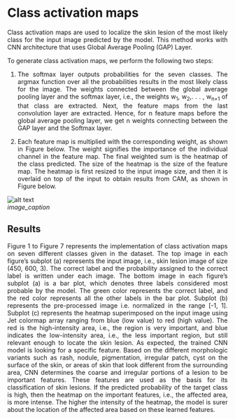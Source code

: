 # **Class activation maps** #

<p align="justify">Class activation maps are used to localize the skin lesion of the most likely class for the input image predicted by the model. This method works with CNN architecture that uses Global Average Pooling (GAP) Layer.</p>  
  
To generate class activation maps, we perform the following two steps:  

1. <p align="justify">The softmax layer outputs probabilities for the seven classes. The argmax function over all the probabilities results in the most likely class for the image. The weights connected between the global average pooling layer and the softmax layer, i.e., the weights w<sub>1</sub>, w<sub>2</sub>,. . . , w<sub>n+1</sub> of that class are extracted. Next, the feature maps from the last convolution layer are extracted. Hence, for n feature maps before the global average pooling layer, we get n weights connecting between the GAP layer and the Softmax layer.</p>  
2. <p align="justify">Each feature map is multiplied with the corresponding weight, as shown in Figure below. The weight signifies the importance of the individual channel in the feature map. The final weighted sum is the heatmap of the class predicted. The size of the heatmap is the size of the feature map. The heatmap is first resized to the input image size, and then it is overlaid on top of the input to obtain results from CAM, as shown in Figure below.</p>
![alt text](<https://github.com/rao208/Explainable_AI/blob/master/Images/CAM-1.svg>)  
*image_caption*
## **Results** ##

<p align="justify"> Figure 1 to Figure 7 represents the implementation of class activation maps on seven different classes given in the dataset. The top image in each figure’s subplot (a) represents the input image, i.e., skin lesion image of size (450, 600, 3). The correct label and the probability assigned to the correct label is written under each image. The bottom image in each figure’s subplot (a) is a bar plot, which denotes three labels considered most probable by the model. The green color represents the correct label, and the red color represents all the other labels in the bar plot. Subplot (b) represents the pre-processed image i.e. normalized in the range [-1, 1]. Subplot (c) represents the heatmap superimposed on the input image using Jet colormap array ranging from blue (low value) to red (high value). The red is the high-intensity area, i.e., the region is very important, and blue indicates the low-intensity area, i.e., the less important region, but still relevant enough to locate the skin lesion. As expected, the trained CNN model is looking for a specific feature. Based on the different morphologic variants such as rash, nodule, pigmentation, irregular patch, cyst on the surface of the skin, or areas of skin that look different from the surrounding area, CNN determines the coarse and irregular portions of a lesion to be important features. These features are used as the basis for its classification of skin lesions. If the predicted probability of the target class is high, then the heatmap on the important features, i.e., the affected area, is more intense. The higher the intensity of the heatmap, the model is surer about the location of the affected area based on these learned features. </p>
